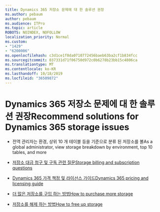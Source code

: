 ```yaml
---
title: Dynamics 365 저장소 문제에 대 한 솔루션 권장
ms.author: pebaum
author: pebaum
ms.audience: ITPro
ms.topic: article
ROBOTS: NOINDEX, NOFOLLOW
localization_priority: Normal
ms.custom:
- "1429"
- "6200006"
ms.openlocfilehash: c3d1ce1f0da0710772456baeb63ba2cf1b834fcc
ms.sourcegitcommit: 037331d71f06750d972c0b6278b23bb15c4806ca
ms.translationtype: MT
ms.contentlocale: ko-KR
ms.lasthandoff: 10/18/2019
ms.locfileid: "36509872"
---
```

# <a name="recommend-solutions-for-dynamics-365-storage-issues"></a><span data-ttu-id="7c5ae-102">Dynamics 365 저장소 문제에 대 한 솔루션 권장</span><span class="sxs-lookup"><span data-stu-id="7c5ae-102">Recommend solutions for Dynamics 365 storage issues</span></span>

* <span data-ttu-id="7c5ae-103">전역 관리자는 환경, 상위 10 개 테이블 등을 기준으로 분류 된 저장소를 볼</span><span class="sxs-lookup"><span data-stu-id="7c5ae-103">As a global administrator, view storage breakdown by environment, top 10 tables, and more</span></span>

* [<span data-ttu-id="7c5ae-104">저장소 대금 청구 및 구독 관련 질문</span><span class="sxs-lookup"><span data-stu-id="7c5ae-104">Storage billing and subscription questions</span></span>](https://docs.microsoft.com/dynamics365/customer-engagement/admin/contact-information-microsoft-dynamics-365-online-billing-support)

* [<span data-ttu-id="7c5ae-105">Dynamics 365 가격 책정 및 라이선스 가이드</span><span class="sxs-lookup"><span data-stu-id="7c5ae-105">Dynamics 365 pricing and licensing guide</span></span>](https://dynamics.microsoft.com/pricing/)

* [<span data-ttu-id="7c5ae-106">더 많은 저장소를 구입 하는 방법</span><span class="sxs-lookup"><span data-stu-id="7c5ae-106">How to purchase more storage</span></span>](https://docs.microsoft.com/dynamics365/customer-engagement/admin/manage-storage#add-storage-to-dynamics-365-online)

* [<span data-ttu-id="7c5ae-107">저장소를 해제 하는 방법</span><span class="sxs-lookup"><span data-stu-id="7c5ae-107">How to free up storage</span></span>](https://docs.microsoft.com/dynamics365/customer-engagement/admin/free-storage-space)
